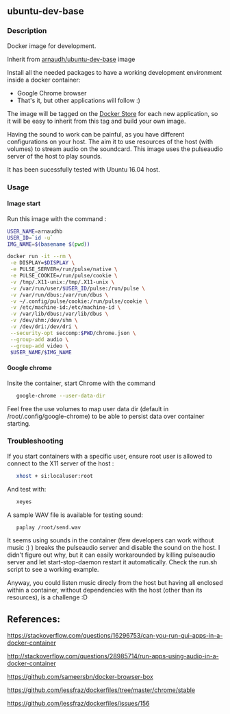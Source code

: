 ## ubuntu-dev-base


### Description
Docker image for development.

Inherit from [arnaudh/ubuntu-dev-base](https://github.com/arnaudhb/ubuntu-dev-base) image

Install all the needed packages to have a working development environment inside a docker container: 
  * Google Chrome browser
  * That's it, but other applications will follow :)

The image will be tagged on the [Docker Store](https://store.docker.com/community/images/arnaudhb/ubuntu-dev) for each new application, so it will be easy to inherit from this tag and build your own image.

Having the sound to work can be painful, as you have different configurations on your host.
The aim it to use resources of the host (with volumes) to stream audio on the soundcard.
This image uses the pulseaudio server of the host to play sounds.


It has been sucessfully tested with Ubuntu 16.04 host.


### Usage

#### Image start
Run this image with the command : 
```sh
USER_NAME=arnaudhb
USER_ID=`id -u`
IMG_NAME=$(basename $(pwd))

docker run -it --rm \
 -e DISPLAY=$DISPLAY \
 -e PULSE_SERVER=/run/pulse/native \
 -e PULSE_COOKIE=/run/pulse/cookie \
 -v /tmp/.X11-unix:/tmp/.X11-unix \
 -v /var/run/user/$USER_ID/pulse:/run/pulse \
 -v /var/run/dbus:/var/run/dbus \
 -v ~/.config/pulse/cookie:/run/pulse/cookie \
 -v /etc/machine-id:/etc/machine-id \
 -v /var/lib/dbus:/var/lib/dbus \
 -v /dev/shm:/dev/shm \
 -v /dev/dri:/dev/dri \
 --security-opt seccomp:$PWD/chrome.json \
 --group-add audio \
 --group-add video \
 $USER_NAME/$IMG_NAME

```

#### Google chrome

Insite the container, start Chrome with the command

 ```sh   
    google-chrome --user-data-dir
 ```

Feel free the use volumes to map user data dir (default in /root/.config/google-chrome) to be able to persist data over container starting.

### Troubleshooting

If you start containers with a specific user, ensure root user is allowed to connect to the X11 server of the host :
 ```sh   
    xhost + si:localuser:root
 ```
 
And test with:
 ```sh   
    xeyes
 ```

A sample WAV file is available for testing sound: 
 ```sh   
    paplay /root/send.wav
 ```

It seems using sounds in the container (few developers can work without music :) ) breaks the pulseaudio server and disable the sound on the host. I didn't figure out why, but it can easily workarounded by killing pulseaudio server and let start-stop-daemon restart it automatically. Check the run.sh script to see a working example.

Anyway, you could listen music direcly from the host but having all enclosed within a container, without dependencies with the host (other than its resources), is a challenge :D


## References:
https://stackoverflow.com/questions/16296753/can-you-run-gui-apps-in-a-docker-container

http://stackoverflow.com/questions/28985714/run-apps-using-audio-in-a-docker-container

https://github.com/sameersbn/docker-browser-box

https://github.com/jessfraz/dockerfiles/tree/master/chrome/stable

https://github.com/jessfraz/dockerfiles/issues/156




